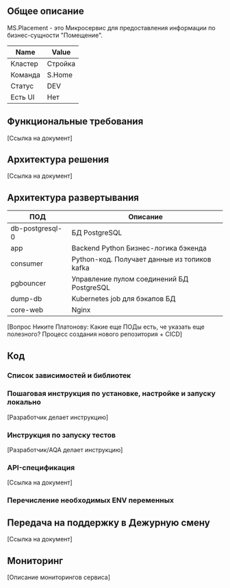 ## Общее описание
MS.Placement - это Микросервис для предоставления информации по бизнес-сущности "Помещение". 

| Name | Value |
| --- | --- |
| Кластер | Стройка |
| Команда | S.Home |
| Статус | DEV |
| Есть UI | Нет |
## Функциональные требования
[Ссылка на документ]
## Архитектура решения
[Ссылка на документ]
## Архитектура развертывания

| ПОД | Описание |
| --- | --- |
| db-postgresql-0 | БД PostgreSQL |
| app | Backend Python Бизнес-логика бэкенда |
| consumer | Python-код. Получает данные из топиков kafka |
| pgbouncer | Управление пулом соединений БД PostgreSQL |
| dump-db | Kubernetes job для бэкапов БД |
| core-web | Nginx |

[Вопрос Никите Платонову: Какие еще ПОДы есть, че указать еще полезного? Процесс создания нового репозитория + CICD]

## Код
### Список зависимостей и библиотек
### Пошаговая инструкция по установке, настройке и запуску локально
[Разработчик делает инструкцию]
### Инструкция по запуску тестов
[Разработчик/AQA делает инструкцию]
### API-спецификация
[Ссылка на документ]
### Перечисление необходимых ENV переменных

## Передача на поддержку в Дежурную смену
[Ссылка на документ]
## Мониторинг
[Описание мониторингов сервиса]